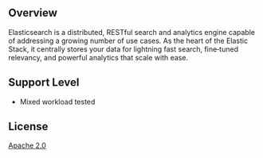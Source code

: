 ## Overview

Elasticsearch is a distributed, RESTful search and analytics engine capable of addressing a growing number of use cases.
As the heart of the Elastic Stack, it centrally stores your data for lightning fast search, fine‑tuned relevancy,
and powerful analytics that scale with ease.

## Support Level
- Mixed workload tested

## License
[Apache 2.0](https://raw.githubusercontent.com/elastic/elasticsearch/master/LICENSE.txt)
